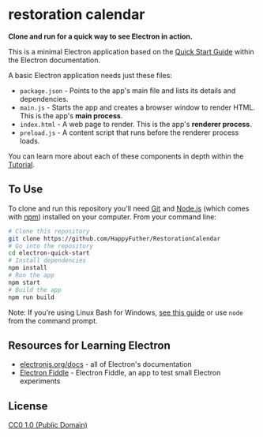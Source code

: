 # restoration calendar

**Clone and run for a quick way to see Electron in action.**

This is a minimal Electron application based on the [Quick Start Guide](https://electronjs.org/docs/latest/tutorial/quick-start) within the Electron documentation.

A basic Electron application needs just these files:

- `package.json` - Points to the app's main file and lists its details and dependencies.
- `main.js` - Starts the app and creates a browser window to render HTML. This is the app's **main process**.
- `index.html` - A web page to render. This is the app's **renderer process**.
- `preload.js` - A content script that runs before the renderer process loads.

You can learn more about each of these components in depth within the [Tutorial](https://electronjs.org/docs/latest/tutorial/tutorial-prerequisites).

## To Use

To clone and run this repository you'll need [Git](https://git-scm.com) and [Node.js](https://nodejs.org/en/download/) (which comes with [npm](http://npmjs.com)) installed on your computer. From your command line:

```bash
# Clone this repository
git clone https://github.com/HappyFuther/RestorationCalendar
# Go into the repository
cd electron-quick-start
# Install dependencies
npm install
# Run the app
npm start
# Build the app
npm run build
```

Note: If you're using Linux Bash for Windows, [see this guide](https://www.howtogeek.com/261575/how-to-run-graphical-linux-desktop-applications-from-windows-10s-bash-shell/) or use `node` from the command prompt.

## Resources for Learning Electron

- [electronjs.org/docs](https://electronjs.org/docs) - all of Electron's documentation
- [Electron Fiddle](https://electronjs.org/fiddle) - Electron Fiddle, an app to test small Electron experiments

## License

[CC0 1.0 (Public Domain)](LICENSE.md)
